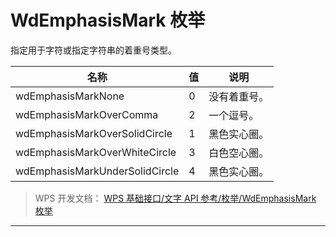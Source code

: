 # WdEmphasisMark 枚举

指定用于字符或指定字符串的着重号类型。

| 名称                           | 值  | 说明         |
|--------------------------------|-----|--------------|
| wdEmphasisMarkNone             | 0   | 没有着重号。 |
| wdEmphasisMarkOverComma        | 2   | 一个逗号。   |
| wdEmphasisMarkOverSolidCircle  | 1   | 黑色实心圈。 |
| wdEmphasisMarkOverWhiteCircle  | 3   | 白色空心圈。 |
| wdEmphasisMarkUnderSolidCircle | 4   | 黑色实心圈。 |

> WPS 开发文档： [WPS 基础接口/文字 API 参考/枚举/WdEmphasisMark 枚举](https://qn.cache.wpscdn.cn/encs/doc/office_v19/topics/WPS%20%E5%9F%BA%E7%A1%80%E6%8E%A5%E5%8F%A3/%E6%96%87%E5%AD%97%20API%20%E5%8F%82%E8%80%83/%E6%9E%9A%E4%B8%BE/WdEmphasisMark%20%E6%9E%9A%E4%B8%BE.html)

------------------------------------------------------------------------
